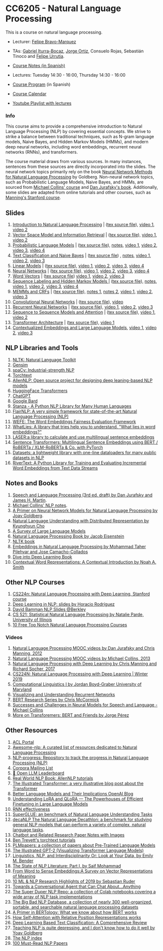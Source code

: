 # CC6205 - Natural Language Processing
This is a course on natural language processing.

* Lecturer: [Felipe Bravo-Marquez](https://felipebravom.com/)
* TAs: [Gabriel Iturra-Bocaz](https://giturra.cl/), [Jorge Ortiz](https://www.ortizfuentes.com/), Consuelo Rojas, Sebastián Tinoco and [Felipe Urrutia](http://www.dim.uchile.cl/~furrutia/).

* [Course Notes (in Spanish)](https://raw.githubusercontent.com/dccuchile/CC6205/master/slides/apunte.pdf)

* Lectures: Tuesday 14:30 - 16:00, Thursday 14:30 - 16:00  

* [Course Program](https://docs.google.com/document/d/1DNja7nf0b26aRWF_gMNJf9L6SLtvtyFpucDhfcgG4d0/edit?usp=sharing) (in Spanish)

* [Course Calendar](calendar.md)

* [Youtube Playlist with lectures](https://www.youtube.com/playlist?list=PLppKo85eGXiXIh54H_qz48yHPHeNVJqBi)


### Info

This course aims to provide a comprehensive introduction to Natural Language Processing (NLP) by covering essential concepts. We strive to strike a balance between traditional techniques, such as N-gram language models, Naive Bayes, and Hidden Markov Models (HMMs), and modern deep neural networks, including word embeddings, recurrent neural networks (RNNs), and transformers.

The course material draws from various sources. In many instances, sentences from these sources are directly incorporated into the slides. The neural network topics primarily rely on the book [Neural Network Methods for Natural Language Processing](https://link.springer.com/book/10.1007/978-3-031-02165-7) by Goldberg. Non-neural network topics, such as Probabilistic Language Models, Naive Bayes, and HMMs, are sourced from [Michael Collins' course](http://www.cs.columbia.edu/~mcollins/) and [Dan Jurafsky's book](https://web.stanford.edu/~jurafsky/slp3/). Additionally, some slides are adapted from online tutorials and other courses, such as [Manning's Stanford course](http://web.stanford.edu/class/cs224n/).


## Slides

1. [Introduction to Natural Language Processing](slides/NLP-introduction.pdf) | ([tex source file](slides/NLP-introduction.tex)), [video 1](https://youtu.be/HEKTNOttGvU), [video 2](https://youtu.be/P8cwnI-f-Kg)
2. [Vector Space Model and Information Retrieval](slides/NLP-IR.pdf) | ([tex source file](slides/NLP-IR.tex)), [video 1](https://www.youtube.com/watch?v=FXIVClF370w&list=PLppKo85eGXiXIh54H_qz48yHPHeNVJqBi&index=2&t=0s), [video 2](https://www.youtube.com/watch?v=f8nG1EMmPZk&list=PLppKo85eGXiXIh54H_qz48yHPHeNVJqBi&index=2)
3. [Probabilistic Language Models](slides/NLP-PLM.pdf) | ([tex source file](slides/NLP-PLM.tex)), [notes](http://www.cs.columbia.edu/~mcollins/lm-spring2013.pdf), [video 1](https://www.youtube.com/watch?v=9E2jJ6kcb4Y&list=PLppKo85eGXiXIh54H_qz48yHPHeNVJqBi&index=3), [video 2](https://www.youtube.com/watch?v=ZWqbEQXLra0&list=PLppKo85eGXiXIh54H_qz48yHPHeNVJqBi&index=4), [video 3](https://www.youtube.com/watch?v=tsumFqwFlaA&list=PLppKo85eGXiXIh54H_qz48yHPHeNVJqBi&index=5), [video 4](https://www.youtube.com/watch?v=s3TWdv4sqkg&list=PLppKo85eGXiXIh54H_qz48yHPHeNVJqBi&index=6)
4. [Text Classification and Naive Bayes](slides/NLP-NB.pdf) | ([tex source file](slides/NLP-NB.tex)) , [notes](https://web.stanford.edu/~jurafsky/slp3/4.pdf), [video 1](https://youtu.be/kG9BK9Oy1hU), [video 2](https://youtu.be/Iqte5kKHvzE), [video 3](https://youtu.be/TSJg0_X3Abk)
5. [Linear Models](slides/NLP-linear.pdf) | ([tex source file](slides/NLP-linear.tex)), [video 1](https://youtu.be/zhBxDsNLZEA), [video 2](https://youtu.be/Fooua_uaWSE), [video 3](https://youtu.be/DqbzhdQa1eQ), [video 4](https://youtu.be/1nfWWXqfAzA)
6. [Neural Networks](slides/NLP-neural.pdf) | ([tex source file](slides/NLP-neural.tex)), [video 1](https://youtu.be/oHZHA8h2xN0), [video 2](https://youtu.be/2lXank0W6G4), [video 3](https://youtu.be/BUDIi9qItzY), [video 4](https://youtu.be/KKN2Ipy-vGk)       
7. [Word Vectors](slides/NLP-wordvectors.pdf) | ([tex source file](slides/NLP-wordvectors.tex)) [video 1](https://youtu.be/wtwUsJMC9CA), [video 2](https://youtu.be/XDxzQ7JU95U), [video 3](https://youtu.be/Ikyc3DRVodk)
8. [Sequence Labeling and Hidden Markov Models ](slides/NLP-HMM.pdf) | ([tex source file](slides/NLP-HMM.tex)), [notes](http://www.cs.columbia.edu/~mcollins/hmms-spring2013.pdf), [video 1](https://youtu.be/-ngfOZz8yK0), [video 2](https://youtu.be/Tjgb-yQOg54), [video 3](https://youtu.be/aaa5Qoi8Vco), [video 4](https://youtu.be/4pKWIDkF_6Y)       
9. [MEMMs and CRFs](slides/NLP-CRF.pdf) | ([tex source file](slides/NLP-CRF.tex)), [notes 1](http://www.cs.columbia.edu/~mcollins/crf.pdf), [notes 2](http://www.cs.columbia.edu/~mcollins/fb.pdf), [video 1](https://youtu.be/qlI-4lSUDkg), [video 2](https://youtu.be/PLoLKQwkONw), [video 3](https://youtu.be/ZpUwDy6o28Y)
10. [Convolutional Neural Networks](slides/NLP-CNN.pdf) | ([tex source file](slides/NLP-CNN.tex)), [video](https://youtu.be/lLZW5Fn40r8)
11. [Recurrent Neural Networks](slides/NLP-RNN.pdf) | ([tex source file](slides/NLP-RNN.tex)), [video 1](https://youtu.be/BmhjUkzz3nk), [video 2](https://youtu.be/z43YFR1iIvk), [video 3](https://youtu.be/7L5JxQdwNJk)
12. [Sequence to Sequence Models and Attention](slides/NLP-seq2seq.pdf) | ([tex source file](slides/NLP-seq2seq.tex)), [video 1](https://youtu.be/OpKxRjISqmM), [video 2](https://youtu.be/WQ7ihm5voB0)
13. [Transformer Architecture](slides/NLP-transformer.pdf) | ([tex source file](slides/NLP-seq2seq.tex)), [video 1](https://youtu.be/8RE23Uq8rU0)
14. [Contextualized Embeddings and Large Language Models](slides/NLP-LLM.pdf), [video 1](https://youtu.be/sSGbgZpHymI), [video 2](https://youtu.be/C-QfzWU6eUE), [video 3](https://youtu.be/5j4Mgl3GuVY)


## NLP Libraries and Tools

1. [NLTK: Natural Language Toolkit](https://www.nltk.org/)
2. [Gensim](https://radimrehurek.com/gensim/)
3. [spaCy: Industrial-strength NLP](https://spacy.io/)
4. [Torchtext](https://torchtext.readthedocs.io/en/latest/)
5. [AllenNLP: Open source project for designing deep leaning-based NLP models](https://allennlp.org/)
6. [HuggingFace Transformers](https://huggingface.co/docs/transformers/index)
7. [ChatGPT](https://chat.openai.com/)
8. [Google Bard](https://bard.google.com)
9. [Stanza - A Python NLP Library for Many Human Languages](https://stanfordnlp.github.io/stanza/)
10. [FlairNLP: A very simple framework for state-of-the-art Natural Language Processing (NLP)](https://github.com/flairNLP/flair)
11. [WEFE: The Word Embeddings Fairness Evaluation Framework](https://wefe.readthedocs.io/en/latest/)
12. [WhatLies: A library that tries help you to understand. "What lies in word embeddings?"](https://rasahq.github.io/whatlies/)
13. [LASER:a library to calculate and use multilingual sentence embeddings](https://github.com/facebookresearch/LASER)
14. [Sentence Transformers: Multilingual Sentence Embeddings using BERT / RoBERTa / XLM-RoBERTa & Co. with PyTorch](https://github.com/UKPLab/sentence-transformers)
15. [Datasets: a lightweight library with one-line dataloaders for many public datasets in NLP](https://github.com/huggingface/datasets)
16. [RiverText: A Python Library for Training and Evaluating Incremental Word Embeddings from Text Data Streams](https://dccuchile.github.io/rivertext/)


## Notes and Books 
1. [Speech and Language Processing (3rd ed. draft) by Dan Jurafsky and James H. Martin](https://web.stanford.edu/~jurafsky/slp3/).
2. [Michael Collins' NLP notes](http://www.cs.columbia.edu/~mcollins/).
3. [A Primer on Neural Network Models for Natural Language Processing by Joav Goldberg](https://u.cs.biu.ac.il/~yogo/nnlp.pdf).
4. [Natural Language Understanding with Distributed Representation by Kyunghyun Cho](https://arxiv.org/abs/1511.07916)
5. [A Survey of Large Language Models](https://arxiv.org/abs/2303.18223)
6. [Natural Language Processing Book by Jacob Eisenstein](https://github.com/jacobeisenstein/gt-nlp-class/blob/master/notes/eisenstein-nlp-notes.pdf)
7. [NLTK book](http://www.nltk.org/book/)
8. [Embeddings in Natural Language Processing by Mohammad Taher Pilehvar and Jose Camacho-Collados](http://josecamachocollados.com/book_embNLP_draft.pdf)
9. [Dive into Deep Learning Book](https://d2l.ai/)
10. [Contextual Word Representations: A Contextual Introduction by Noah A. Smith](https://arxiv.org/pdf/1902.06006.pdf)

## Other NLP Courses
1. [CS224n: Natural Language Processing with Deep Learning, Stanford course](http://web.stanford.edu/class/cs224n/)
2. [Deep Learning in NLP: slides by Horacio Rodríguez](https://www.cs.upc.edu/~horacio/ahlt/DeepLearning02.pdf)
3. [David Bamman NLP Slides @Berkley](http://people.ischool.berkeley.edu/~dbamman/nlp18.html)
4. [CS 521: Statistical Natural Language Processing by Natalie Parde, University of Illinois](http://www.natalieparde.com/teaching/cs521_spring2020.html)
5. [10 Free Top Notch Natural Language Processing Courses](https://www.kdnuggets.com/2019/10/10-free-top-notch-courses-natural-language-processing.html)


### Videos 

1. [Natural Language Processing MOOC videos by Dan Jurafsky and Chris Manning, 2012](https://www.youtube.com/playlist?list=PLoROMvodv4rOFZnDyrlW3-nI7tMLtmiJZ&disable_polymer=true)
2. [Natural Language Processing MOOC videos by Michael Collins, 2013](https://www.youtube.com/channel/UCB_JX4jH3QQmp69rmkWpl1A/playlists?shelf_id=3&view=50&sort=dd)
3. [Natural Language Processing with Deep Learning by Chris Manning and Richard Socher, 2017](https://www.youtube.com/playlist?list=PL3FW7Lu3i5Jsnh1rnUwq_TcylNr7EkRe6)
4. [CS224N: Natural Language Processing with Deep Learning | Winter 2019](https://www.youtube.com/playlist?list=PLoROMvodv4rOhcuXMZkNm7j3fVwBBY42z)
5. [Computational Linguistics I by Jordan Boyd-Graber  University of Maryland](https://www.youtube.com/playlist?list=PLegWUnz91WfuPebLI97-WueAP90JO-15i)  
5. [Visualizing and Understanding Recurrent Networks](https://skillsmatter.com/skillscasts/6611-visualizing-and-understanding-recurrent-networks)
5. [BERT Research Series by  Chris McCormick](https://www.youtube.com/playlist?list=PLam9sigHPGwOBuH4_4fr-XvDbe5uneaf6)
5. [Successes and Challenges in Neural Models for Speech and Language - Michael Collins](https://www.youtube.com/watch?v=jfwqRMdTmLo)
5. [More on Transforemers: BERT and Friends by Jorge Pérez](https://tv.vera.com.uy/video/55388)


## Other Resources
1. [ACL Portal](https://www.aclweb.org/portal/)
2. [Awesome-nlp: A curated list of resources dedicated to Natural Language Processing](https://github.com/keon/awesome-nlp)
3. [NLP-progress: Repository to track the progress in Natural Language Processing (NLP)](http://nlpprogress.com/)
4. [Corpora Mailing List](https://mailman.uib.no/listinfo/corpora)
5. [🤗 Open LLM Leaderboard](https://huggingface.co/spaces/HuggingFaceH4/open_llm_leaderboard)
6. [Real World NLP Book: AllenNLP tutorials](http://www.realworldnlpbook.com/)
7. [The Illustrated Transformer: a very illustrative blog post about the Transformer](http://jalammar.github.io/illustrated-transformer/)
8. [Better Language Models
   and Their Implications OpenAI Blog](https://openai.com/blog/better-language-models/)
9. [Understanding LoRA and QLoRA — The Powerhouses of Efficient Finetuning in Large Language Models](https://medium.com/@gitlostmurali/understanding-lora-and-qlora-the-powerhouses-of-efficient-finetuning-in-large-language-models-7ac1adf6c0cf)
10. [RNN effectiveness](http://karpathy.github.io/2015/05/21/rnn-effectiveness/)
11. [SuperGLUE: an benchmark of Natural Language Understanding Tasks](https://super.gluebenchmark.com/)
12. [decaNLP The Natural Language Decathlon: a benchmark for studying general NLP models that can perform a variety of complex, natural language tasks](http://decanlp.com/).
13. [Chatbot and Related Research Paper Notes with Images](https://github.com/ricsinaruto/Seq2seqChatbots/wiki/Chatbot-and-Related-Research-Paper-Notes-with-Images)
14. [Ben Trevett's torchtext tutorials](https://github.com/bentrevett/)
15. [PLMpapers: a collection of papers about Pre-Trained Language Models](https://github.com/thunlp/PLMpapers)
16. [The Illustrated GPT-2 (Visualizing Transformer Language Models)](https://jalammar.github.io/illustrated-gpt2/)
17. [Linguistics, NLP, and Interdisciplinarity Or: Look at Your Data, by Emily M. Bender](https://medium.com/@emilymenonbender/linguistics-nlp-and-interdisciplinarity-or-look-at-your-data-e49e03d37c9c)
18. [The State of NLP Literature: Part I, by Saif Mohammad](https://medium.com/@nlpscholar/state-of-nlp-cbf768492f90)
19. [From Word to Sense Embeddings:A Survey on Vector Representations of Meaning](https://arxiv.org/pdf/1805.04032.pdf)
20. [10 ML & NLP Research Highlights of 2019 by Sebastian Ruder](https://ruder.io/research-highlights-2019/index.html)
21. [Towards a Conversational Agent that Can Chat About…Anything](https://ai.googleblog.com/2020/01/towards-conversational-agent-that-can.html?m=1)
22. [The Super Duper NLP Repo:  a collection of Colab notebooks covering a wide array of NLP task implementations](https://notebooks.quantumstat.com/)
23. [The Big Bad NLP Database, a collection of nearly 300 well-organized, sortable, and searchable natural language processing datasets](https://datasets.quantumstat.com/)
24. [A Primer in BERTology: What we know about how BERT works](https://arxiv.org/abs/2002.12327)
25. [How Self-Attention with Relative Position Representations works](https://link.medium.com/wFxx3d96f7)
26. [Deep Learning Based Text Classification: A Comprehensive Review](https://arxiv.org/pdf/2004.03705.pdf)
27. [Teaching NLP is quite depressing, and I don't know how to do it well by Yoav Goldberg](https://twitter.com/yoavgo/status/1318567498653061122)
28. [The NLP index](https://index.quantumstat.com/)
29. [100 Must-Read NLP Papers](https://github.com/amanchadha/100-nlp-papers)




